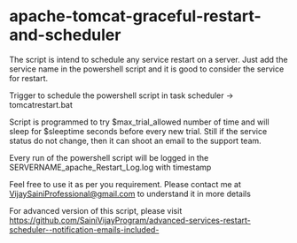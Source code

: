 # apache-tomcat-graceful-restart-and-scheduler



The script is intend to schedule any service restart on a server. Just add the service name in the powershell script and it is good to consider the service for restart.

Trigger to schedule the powershell script in task scheduler ->  tomcatrestart.bat 

Script is programmed to try $max_trial_allowed number of time and will sleep for $sleeptime seconds before every new trial. Still if the service status do not change, then it can shoot an email to the support team.

Every run of the powershell script will be logged in the SERVERNAME_apache_Restart_Log.log with timestamp



Feel free to use it as per you requirement. Please contact me at VijaySainiProfessional@gmail.com to understand it in more details



For advanced version of this script, please visit https://github.com/SainiVijayProgram/advanced-services-restart-scheduler--notification-emails-included-
